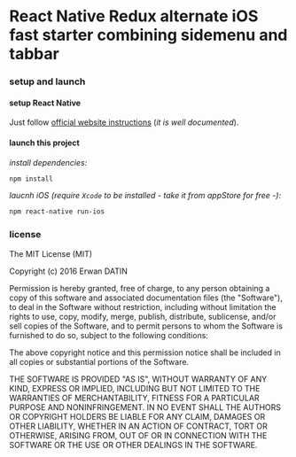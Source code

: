 React Native Redux alternate iOS fast starter combining sidemenu and tabbar
====

### setup and launch

#### setup React Native
Just follow [official website instructions](https://facebook.github.io/react-native/docs/getting-started.html) (*it is well documented*).

#### launch this project

*install dependencies:*
```bash
npm install
```

*laucnh iOS (require `Xcode` to be installed - take it from appStore for free -):*
```bash
npm react-native run-ios
```

### license

The MIT License (MIT)

Copyright (c) 2016 Erwan DATIN

Permission is hereby granted, free of charge, to any person obtaining a copy of this software and associated documentation files (the "Software"), to deal in the Software without restriction, including without limitation the rights to use, copy, modify, merge, publish, distribute, sublicense, and/or sell copies of the Software, and to permit persons to whom the Software is furnished to do so, subject to the following conditions:

The above copyright notice and this permission notice shall be included in all copies or substantial portions of the Software.

THE SOFTWARE IS PROVIDED "AS IS", WITHOUT WARRANTY OF ANY KIND, EXPRESS OR IMPLIED, INCLUDING BUT NOT LIMITED TO THE WARRANTIES OF MERCHANTABILITY, FITNESS FOR A PARTICULAR PURPOSE AND NONINFRINGEMENT. IN NO EVENT SHALL THE AUTHORS OR COPYRIGHT HOLDERS BE LIABLE FOR ANY CLAIM, DAMAGES OR OTHER LIABILITY, WHETHER IN AN ACTION OF CONTRACT, TORT OR OTHERWISE, ARISING FROM, OUT OF OR IN CONNECTION WITH THE SOFTWARE OR THE USE OR OTHER DEALINGS IN THE SOFTWARE.
